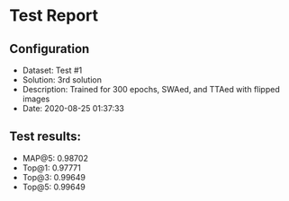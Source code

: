 # Test Report

## Configuration

 - Dataset: Test #1
 - Solution: 3rd solution
 - Description: Trained for 300 epochs, SWAed, and TTAed with flipped images
 - Date: 2020-08-25 01:37:33

## Test results: 

 - MAP@5:    0.98702
 - Top@1:    0.97771
 - Top@3:    0.99649
 - Top@5:    0.99649


